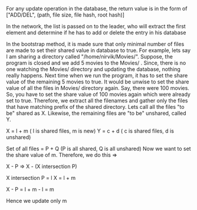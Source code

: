 For any update operation in the database, the return value is in the form of ["ADD/DEL", (path, file size, file hash, root hash)]

In the network, the list is passed on to the leader, who will extract the first element and determine if he has to add or delete the entry in his database

In the bootstrap method, it is made sure that only minimal number of files are made to set their shared value in database to true. For example, lets say I am sharing a directory called "/home/nirvik/Movies/".
Suppose, the program is closed and we add 5 movies to the Movies/ . Since, there is no one watching the Movies/ directory and updating the database, nothing really happens. 
Next time when we run the program, it has to set the share value of the remaining 5 movies to true.
It would be unwise to set the share value of all the files in Movies/ directory again. Say, there were 100 movies. So, you have to set the share value of 100 movies again which were already set to true.
Therefore, we extract all the filenames and gather only the files that have matching prefix of the shared directory. Lets call all the files "to be" shared as X. Likewise, the remaining files are "to be" unshared, called Y.

X = l + m ( l is shared files, m is new)
Y = c + d ( c is shared files, d is unshared)

Set of all files = P + Q (P is all shared, Q is all unshared)
Now we want to set the share value of m. Therefore, we do this =>

X - P => X - (X intersection P)

X intersection P = l
X = l + m

X - P = l + m - l = m

Hence we update only m 
